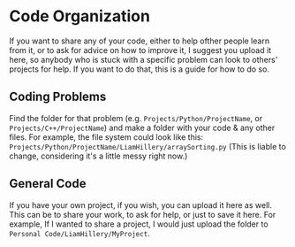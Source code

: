 # Code Organization
If you want to share any of your code, either to help ofther people learn from it, or to ask for  advice on how to improve it, I suggest you upload it here, so anybody who is stuck with a specific problem can look to others' projects for help. If you want to do that, this is a guide for how to do so.
## Coding Problems
Find the folder for that problem (e.g. `Projects/Python/ProjectName`, or `Projects/C++/ProjectName`) and make a folder with your code & any other files. For example, the file system could look like this: `Projects/Python/ProjectName/LiamHillery/arraySorting.py` (This is liable to change, considering it's a little messy right now.)
## General Code
If you have your own project, if you wish, you can upload it here as well. This can be to share your work, to ask for help, or just to save it here. For example, If I wanted to share a project, I would just upload the folder to `Personal Code/LiamHillery/MyProject`.